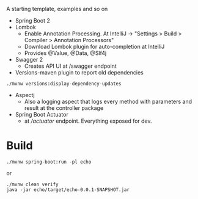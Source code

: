 A starting template, examples and so on

- Spring Boot 2
- Lombok
  * Enable Annotation Processing. At IntelliJ -> "Settings > Build > Compiler > Annotation Processors"
  * Download Lombok plugin for auto-completion at IntelliJ
  * Provides @Value, @Data, @Slf4j
- Swagger 2
  * Creates API UI at /swagger endpoint
- Versions-maven plugin to report old dependencies
```
./mvnw versions:display-dependency-updates
```   
- Aspectj 
  * Also a logging aspect that logs every method with parameters and result at the controller package
- Spring Boot Actuator
  * at */actuator* endpoint. Everything exposed for dev.  
# Build
```
./mvnw spring-boot:run -pl echo
```
or
```
./mvnw clean verify
java -jar echo/target/echo-0.0.1-SNAPSHOT.jar
```

